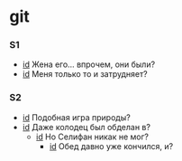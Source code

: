 # git

### S1

- [id](#4a878c64-2d6f-3023-9ebf-4a279023cbb8) Жена его… впрочем, они были?
- [id](#ecddf812-586a-36b2-bfbc-f11a8ba55fe7) Меня только то и затрудняет?

### S2

- [id](#61815e30-44cf-3d57-a237-c8815c0d0163) Подобная игра природы?
- [id](#84c48ba4-93d7-35f5-b94b-308486a7f590) Даже колодец был обделан в?
    - [id](#573f7367-f599-310f-b3da-f32718002c79) Но Селифан никак не мог?
        - [id](#905c3afd-9c26-3c6b-b135-abac27edcd61) Обед давно уже кончился, и?

